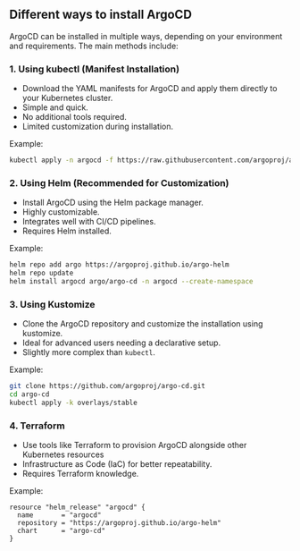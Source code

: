 ## Different ways to install ArgoCD

ArgoCD can be installed in multiple ways, depending on your environment and requirements. The main methods include:

### 1. Using kubectl (Manifest Installation)

- Download the YAML manifests for ArgoCD and apply them directly to your Kubernetes cluster.
- Simple and quick.
- No additional tools required.
- Limited customization during installation.

Example:
```bash
kubectl apply -n argocd -f https://raw.githubusercontent.com/argoproj/argo-cd/stable/manifests/  install.yaml
```

### 2. Using Helm (Recommended for Customization)

- Install ArgoCD using the Helm package manager.
- Highly customizable.
- Integrates well with CI/CD pipelines.
- Requires Helm installed.

Example:
```bash
helm repo add argo https://argoproj.github.io/argo-helm
helm repo update
helm install argocd argo/argo-cd -n argocd --create-namespace
```

### 3. Using Kustomize

- Clone the ArgoCD repository and customize the installation using kustomize.
- Ideal for advanced users needing a declarative setup.
- Slightly more complex than ```kubectl```.

Example:
```bash
git clone https://github.com/argoproj/argo-cd.git
cd argo-cd
kubectl apply -k overlays/stable
```

### 4. Terraform

- Use tools like Terraform to provision ArgoCD alongside other Kubernetes resources
- Infrastructure as Code (IaC) for better repeatability.
- Requires Terraform knowledge.

Example:
```hcl
resource "helm_release" "argocd" {
  name       = "argocd"
  repository = "https://argoproj.github.io/argo-helm"
  chart      = "argo-cd"
}
```
